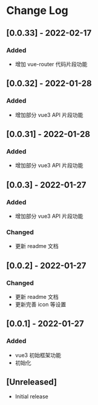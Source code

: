 # Change Log

## [0.0.33] - 2022-02-17

### Added

- 增加 vue-router 代码片段功能

## [0.0.32] - 2022-01-28

### Added

- 增加部分 vue3 API 片段功能

## [0.0.31] - 2022-01-28

### Added

- 增加部分 vue3 API 片段功能

## [0.0.3] - 2022-01-27

### Added

- 增加部分 vue3 API 片段功能

### Changed

- 更新 readme 文档

## [0.0.2] - 2022-01-27

### Changed

- 更新 readme 文档
- 更新完善 icon 等设置

## [0.0.1] - 2022-01-27

### Added

- vue3 初始框架功能
- 初始化

## [Unreleased]

- Initial release

